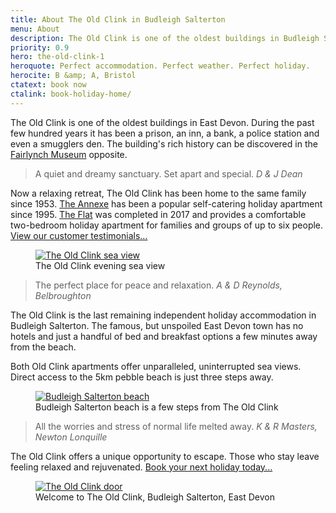 ```yaml
---
title: About The Old Clink in Budleigh Salterton
menu: About
description: The Old Clink is one of the oldest buildings in Budleigh Salterton, East Devon, UK. It was a prison and an inn before becoming a relaxing retreat.
priority: 0.9
hero: the-old-clink-1
heroquote: Perfect accommodation. Perfect weather. Perfect holiday.
herocite: B &amp; A, Bristol
ctatext: book now
ctalink: book-holiday-home/
---
```


The Old Clink is one of the oldest buildings in East Devon. During the past few hundred years it has been a prison, an inn, a bank, a police station and even a smugglers den. The building's rich history can be discovered in the [Fairlynch Museum](http://fairlynchmuseum.uk/) opposite.

> A quiet and dreamy sanctuary. Set apart and special.
<cite>D &amp; J Dean</cite>

Now a relaxing retreat, The Old Clink has been home to the same family since 1953. [The Annexe]([root]apartment-1-annexe/) has been a popular self-catering holiday apartment since 1995. [The Flat]([root]apartment-2-flat/) was completed in 2017 and provides a comfortable two-bedroom holiday apartment for families and groups of up to six people. [View our customer testimonials...]([root]about-old-clink/testimonials/)

<figure>

  <a href="[root]images/flat-balcony-1.jpg" class="progressive replace">
    <img src="[root]images/preview/flat-balcony-1.jpg" alt="The Old Clink sea view" class="preview" />
  </a>

  <figcaption>The Old Clink evening sea view</figcaption>

</figure>

> The perfect place for peace and relaxation.
<cite>A &amp; D Reynolds, Belbroughton</cite>

The Old Clink is the last remaining independent holiday accommodation in Budleigh Salterton. The famous, but unspoiled East Devon town has no hotels and just a handful of bed and breakfast options a few minutes away from the beach.

Both Old Clink apartments offer unparalleled, uninterrupted sea views. Direct access to the 5km pebble beach is just three steps away.

<figure>

  <a href="[root]images/budleigh-beach-6.jpg" class="progressive replace">
    <img src="[root]images/preview/budleigh-beach-6.jpg" alt="Budleigh Salterton beach" class="preview" />
  </a>

  <figcaption>Budleigh Salterton beach is a few steps from The Old Clink</figcaption>

</figure>

> All the worries and stress of normal life melted away.
<cite>K &amp; R Masters, Newton Lonquille</cite>

The Old Clink offers a unique opportunity to escape. Those who stay leave feeling relaxed and rejuvenated. [Book your next holiday today...]([root]book-holiday-home/)

<figure>

  <a href="[root]images/old-clink-1.jpg" class="progressive replace">
    <img src="[root]images/preview/old-clink-1.jpg" alt="The Old Clink door" class="preview" />
  </a>

  <figcaption>Welcome to The Old Clink, Budleigh Salterton, East Devon</figcaption>

</figure>

